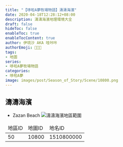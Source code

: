 ```yaml
---
title: "【哆啦A夢牧場物語】濤濤海濱"
date: 2020-04-18T12:28:12+08:00
description: 濤濤海濱地理環境大全
draft: false
hideToc: false
enableToc: true
enableTocContent: true
author: 伊琉沙 AKA 哇咔咔
authorEmoji: 👩🏿‍🚀
tags: 
- 地圖
series:
- 哆啦A夢牧場物語
categories:
- 哆啦A夢
image: images/post/Season_of_Story/Scene/10800.png
---
```

## 濤濤海濱
+ Zazan Beach
![濤濤海濱地區範圍](/images/post/Season_of_Story/Map/10800.png)
<table>
    <thead>
        <tr>
            <td>地區ID</td>
            <td>地圖ID</td>
            <td>地名ID</td>
        </tr>
    </thead>
    <tr>
            <td>50</td>
            <td>10800</td>
            <td>1510800000</td>
    </tr>
</table>

